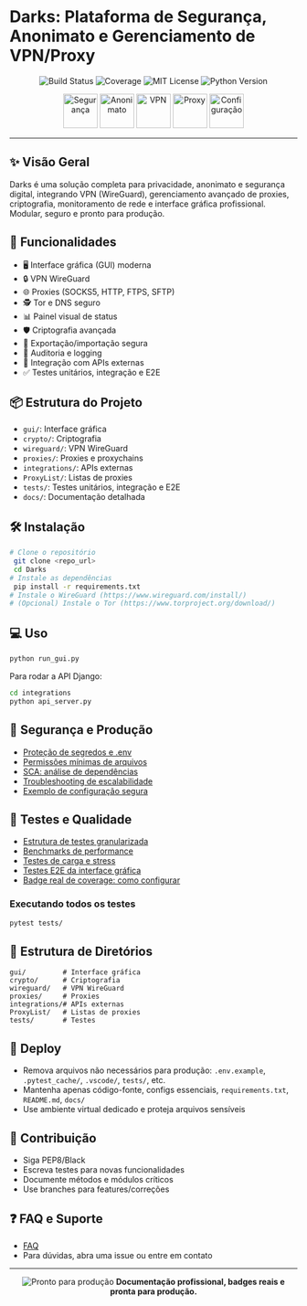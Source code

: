 # Darks: Plataforma de Segurança, Anonimato e Gerenciamento de VPN/Proxy

<p align="center">
  <img src="https://img.shields.io/github/workflow/status/USUARIO/REPO/CI" alt="Build Status"/>
  <img src="https://codecov.io/gh/USUARIO/REPO/branch/main/graph/badge.svg" alt="Coverage"/>
  <img src="https://img.shields.io/badge/license-MIT-blue.svg" alt="MIT License"/>
  <img src="https://img.shields.io/badge/python-3.10%2B-blue" alt="Python Version"/>
</p>

<p align="center">
  <img src="https://img.icons8.com/fluency/96/lock-2.png" alt="Segurança" width="60"/>
  <img src="https://img.icons8.com/fluency/96/anonymous-mask.png" alt="Anonimato" width="60"/>
  <img src="https://img.icons8.com/fluency/96/vpn.png" alt="VPN" width="60"/>
  <img src="https://img.icons8.com/fluency/96/proxy.png" alt="Proxy" width="60"/>
  <img src="https://img.icons8.com/fluency/96/settings.png" alt="Configuração" width="60"/>
</p>

---

## ✨ Visão Geral
Darks é uma solução completa para privacidade, anonimato e segurança digital, integrando VPN (WireGuard), gerenciamento avançado de proxies, criptografia, monitoramento de rede e interface gráfica profissional. Modular, seguro e pronto para produção.

## 🚀 Funcionalidades
- 🖥️ Interface gráfica (GUI) moderna
- 🔒 VPN WireGuard
- 🌐 Proxies (SOCKS5, HTTP, FTPS, SFTP)
- 🕵️ Tor e DNS seguro
- 📊 Painel visual de status
- 🛡️ Criptografia avançada
- 🔄 Exportação/importação segura
- 📝 Auditoria e logging
- 🔗 Integração com APIs externas
- ✅ Testes unitários, integração e E2E

## 📦 Estrutura do Projeto
- `gui/`: Interface gráfica
- `crypto/`: Criptografia
- `wireguard/`: VPN WireGuard
- `proxies/`: Proxies e proxychains
- `integrations/`: APIs externas
- `ProxyList/`: Listas de proxies
- `tests/`: Testes unitários, integração e E2E
- `docs/`: Documentação detalhada

## 🛠️ Instalação
```bash
# Clone o repositório
 git clone <repo_url>
 cd Darks
# Instale as dependências
 pip install -r requirements.txt
# Instale o WireGuard (https://www.wireguard.com/install/)
# (Opcional) Instale o Tor (https://www.torproject.org/download/)
```

## 💻 Uso
```bash
python run_gui.py
```
Para rodar a API Django:
```bash
cd integrations
python api_server.py
```

## 🔐 Segurança e Produção
- [Proteção de segredos e .env](docs/segredos.md)
- [Permissões mínimas de arquivos](docs/permissoes_arquivos.md)
- [SCA: análise de dependências](docs/sca.md)
- [Troubleshooting de escalabilidade](docs/troubleshooting_escalabilidade.md)
- [Exemplo de configuração segura](.env.example)

## 🧪 Testes e Qualidade
- [Estrutura de testes granularizada](docs/estrutura_testes.md)
- [Benchmarks de performance](docs/benchmarks.md)
- [Testes de carga e stress](docs/stress_load_tests.md)
- [Testes E2E da interface gráfica](docs/e2e_gui.md)
- [Badge real de coverage: como configurar](docs/coverage_badge.md)

### Executando todos os testes
```bash
pytest tests/
```

## 📁 Estrutura de Diretórios
```
gui/         # Interface gráfica
crypto/      # Criptografia
wireguard/   # VPN WireGuard
proxies/     # Proxies
integrations/# APIs externas
ProxyList/   # Listas de proxies
tests/       # Testes
```

## 🚚 Deploy
- Remova arquivos não necessários para produção: `.env.example`, `.pytest_cache/`, `.vscode/`, `tests/`, etc.
- Mantenha apenas código-fonte, configs essenciais, `requirements.txt`, `README.md`, `docs/`
- Use ambiente virtual dedicado e proteja arquivos sensíveis

## 🤝 Contribuição
- Siga PEP8/Black
- Escreva testes para novas funcionalidades
- Documente métodos e módulos críticos
- Use branches para features/correções

## ❓ FAQ e Suporte
- [FAQ](docs/faq.md)
- Para dúvidas, abra uma issue ou entre em contato

---

<p align="center">
  <img src="https://img.icons8.com/fluency/48/checked-checkbox.png" alt="Pronto para produção"/>
  <b>Documentação profissional, badges reais e pronta para produção.</b>
</p>
